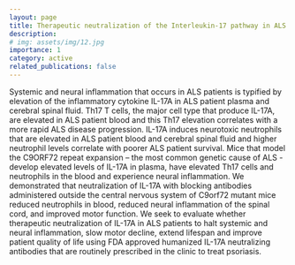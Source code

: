 ```yaml
---
layout: page
title: Therapeutic neutralization of the Interleukin-17 pathway in ALS 
description:
# img: assets/img/12.jpg
importance: 1
category: active
related_publications: false
---
```


Systemic and neural inflammation that occurs in ALS patients is typified by elevation of the inflammatory cytokine IL-17A in ALS patient plasma and cerebral spinal fluid. Th17 T cells, the major cell type that produce IL-17A, are elevated in ALS patient blood and this Th17 elevation correlates with a more rapid ALS disease progression. IL-17A induces neurotoxic neutrophils that are elevated in ALS patient blood and cerebral spinal fluid and higher neutrophil levels correlate with poorer ALS patient survival. Mice that model the C9ORF72 repeat expansion – the most common genetic cause of ALS - develop elevated levels of IL-17A in plasma, have elevated Th17 cells and neutrophils in the blood and experience neural inflammation. We demonstrated that neutralization of IL-17A with blocking antibodies administered outside the central nervous system of C9orf72 mutant mice reduced neutrophils in blood, reduced neural inflammation of the spinal cord, and improved motor function. We seek to evaluate whether therapeutic neutralization of IL-17A in ALS patients to halt systemic and neural inflammation, slow motor decline, extend lifespan and improve patient quality of life using FDA approved humanized IL-17A neutralizing antibodies that are routinely prescribed in the clinic to treat psoriasis. 


